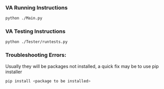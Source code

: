 ### VA Running Instructions

```bash
python ./Main.py
```

### VA Testing Instructions

```bash
python ./Tester/runtests.py
```

### Troubleshooting Errors:

Usually they will be packages not installed, a quick fix may be to use pip installer

```bash
pip install <package to be installed>
```
